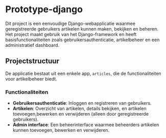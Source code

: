 # Prototype-django

Dit project is een eenvoudige Django-webapplicatie waarmee geregistreerde gebruikers artikelen kunnen maken, bekijken en beheren. Het project maakt gebruik van het Django-framework en heeft basisfunctionaliteiten zoals gebruikersauthenticatie, artikelbeheer en een administratief dashboard.

## Projectstructuur

De applicatie bestaat uit een enkele app, `articles`, die de functionaliteiten voor artikelbeheer biedt.

### Functionaliteiten

- **Gebruikersauthenticatie**: Inloggen en registreren van gebruikers.
- **Artikelen**: Overzicht van artikelen, details bekijken, en artikelen toevoegen,bewerken en verwijderen (alleen door geregistreerde gebruikers).
- **Admin interface**: Een beheerinterface waarmee beheerders artikelen kunnen toevoegen, bewerken en verwijderen.
